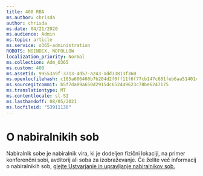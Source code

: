 ```yaml
---
title: 408 RBA
ms.author: chrisda
author: chrisda
ms.date: 04/21/2020
ms.audience: Admin
ms.topic: article
ms.service: o365-administration
ROBOTS: NOINDEX, NOFOLLOW
localization_priority: Normal
ms.collection: Adm_O365
ms.custom: 408
ms.assetid: 99553a9f-3713-4d57-a243-add33813f360
ms.openlocfilehash: c185a606460b7b204d2f0ff11f6f77cb147c681feb6aa51401e1515ca8017a68
ms.sourcegitcommit: b5f7da89a650d2915dc652449623c78be6247175
ms.translationtype: MT
ms.contentlocale: sl-SI
ms.lasthandoff: 08/05/2021
ms.locfileid: "53911138"
---
```

# <a name="about-room-mailboxes"></a>O nabiralnikih sob

Nabiralnik sobe je nabiralnik vira, ki je dodeljen fizični lokaciji, na primer konferenčni sobi, avditorij ali soba za izobraževanje. Če želite več informacij o nabiralnikih sob, [glejte Ustvarjanje in upravljanje nabiralnikov sob.](https://go.microsoft.com/fwlink/p/?linkid=717533)
